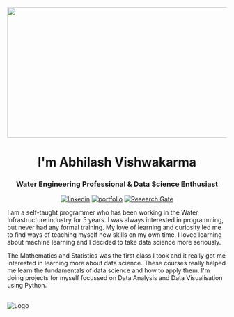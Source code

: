 <div align="center">
  <img src="https://media.giphy.com/media/dWesBcTLavkZuG35MI/giphy.gif" width="600" height="300"/>
</div>


<h1 align="center">I'm Abhilash Vishwakarma</h1>
<h3 align="center">Water Engineering Professional & Data Science Enthusiast</h3>

<div align="center">
  
[![linkedin](https://img.shields.io/badge/linkedin-0A66C2?style=for-the-badge&logo=linkedin&logoColor=white)](https://www.linkedin.com/in/abhilashvishwakarma1)
[![portfolio](https://img.shields.io/badge/Portfolio-100000?style=for-the-badge&logo=github&logoColor=white)](https://abhilashvishwakama.github.io/)
[![Research Gate](https://img.shields.io/badge/Research_Gate-00CCBB.svg?&style=for-the-badge&logo=ResearchGate&logoColor=white)](https://www.researchgate.net/profile/Abhilash-Vishwakarma/)

</div>

I am a self-taught programmer who has been working in the Water Infrastructure industry for 5 years. I was always interested in programming, but never had any formal training. My love of learning and curiosity led me to find ways of teaching myself new skills on my own time. I loved learning about machine learning and I decided to take data science more seriously.

The Mathematics and Statistics was the first class I took and it really got me interested in learning more about data science. These courses really helped me learn the fundamentals of data science and how to apply them. I'm doing projects for myself focussed on Data Analysis and Data Visualisation using Python. 

##
![Logo](https://www.netic.dk/wp-content/uploads/2018/11/Line-web-banner-for-artificial-intelligence-1.png)

